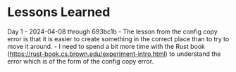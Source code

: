 # Lessons Learned

Day 1 - 2024-04-08 through 693bc1b
    - The lesson from the config copy error is that it is easier to create something in the correct place than to try to move it around. 
    - I need to spend a bit more time with the Rust book (https://rust-book.cs.brown.edu/experiment-intro.html) to understand the error which is of the form of the config copy error.